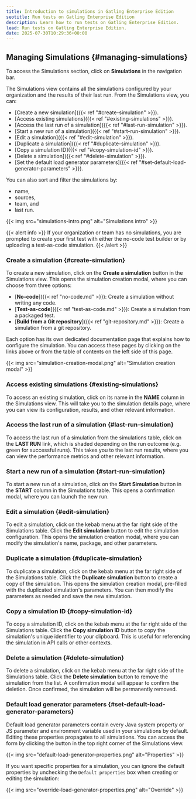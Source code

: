 ```yaml
---
title: Introduction to simulations in Gatling Enterprise Edition
seotitle: Run tests on Gatling Enterprise Edition
description: Learn how to run tests on Gatling Enterprise Edition.
lead: Run tests on Gatling Enterprise Edition.
date: 2025-07-30T10:29:36+00:00
---
```


## Managing Simulations {#managing-simulations}

To access the Simulations section, click on **Simulations** in the navigation bar.

The Simulations view contains all the simulations configured by your organization and the results of their last run. From the Simulations view, you can:

- [Create a new simulation]({{< ref "#create-simulation" >}}).
- [Access existing simulations]({{< ref "#existing-simulations" >}}).
- [Access the last run of a simulation]({{< ref "#last-run-simulation" >}}).
- [Start a new run of a simulation]({{< ref "#start-run-simulation" >}}).
- [Edit a simulation]({{< ref "#edit-simulation" >}}).
- [Duplicate a simulation]({{< ref "#duplicate-simulation" >}}).
- [Copy a simulation ID]({{< ref "#copy-simulation-id" >}}).
- [Delete a simulation]({{< ref "#delete-simulation" >}}).
- [Set the default load generator parameters]({{< ref "#set-default-load-generator-parameters" >}}).

You can also sort and filter the simulations by:
- name, 
- sources, 
- team, and 
- last run.

{{< img src="simulations-intro.png" alt="Simulations intro" >}}

{{< alert info >}}
If your organization or team has no simulations, you are prompted to create your first test with either the no-code test builder or by uploading a test-as-code simulation. 
{{< /alert >}}

### Create a simulation {#create-simulation}

To create a new simulation, click on the **Create a simulation** button in the Simulations view. This opens the simulation creation modal, where you can choose from three options:

- [**No-code**]({{< ref "no-code.md" >}}): Create a simulation without writing any code.
- [**Test-as-code**]({{< ref "test-as-code.md" >}}): Create a simulation from a packaged test.
- [**Build from a Git repository**]({{< ref "git-repository.md" >}}): Create a simulation from a git repository.

Each option has its own dedicated documentation page that explains how to configure the simulation. You can access these pages by clicking on the links above or from the table of contents on the left side of this page.

{{< img src="simulation-creation-modal.png" alt="Simulation creation modal" >}}

### Access existing simulations {#existing-simulations}

To access an existing simulation, click on its name in the **NAME** column in the Simulations view. This will take you to the simulation details page, where you can view its configuration, results, and other relevant information.

### Access the last run of a simulation {#last-run-simulation}

To access the last run of a simulation from the simulations table, click on the **LAST RUN** link, which is shaded depending on the run outcome (e.g. green for successful runs). This takes you to the last run results, where you can view the performance metrics and other relevant information.

### Start a new run of a simulation {#start-run-simulation}

To start a new run of a simulation, click on the **Start Simulation** button in the **START** column in the Simulations table. This opens a confirmation modal, where you can launch the new run.

### Edit a simulation {#edit-simulation}

To edit a simulation, click on the kebab menu at the far right side of the Simulations table. Click  the **Edit simulation** button to edit the simulation configuration. This opens the simulation creation modal, where you can modify the simulation's name, package, and other parameters.

### Duplicate a simulation {#duplicate-simulation}

To duplicate a simulation, click on the kebab menu at the far right side of the Simulations table. Click the **Duplicate simulation** button to create a copy of the simulation. This opens the simulation creation modal, pre-filled with the duplicated simulation's parameters. You can then modify the parameters as needed and save the new simulation.

### Copy a simulation ID {#copy-simulation-id}

To copy a simulation ID, click on the kebab menu at the far right side of the Simulations table. Click the **Copy simulation ID** button to copy the simulation's unique identifier to your clipboard. This is useful for referencing the simulation in API calls or other contexts.

### Delete a simulation {#delete-simulation}

To delete a simulation, click on the kebab menu at the far right side of the Simulations table. Click the **Delete simulation** button to remove the simulation from the list. A confirmation modal will appear to confirm the deletion. Once confirmed, the simulation will be permanently removed.

### Default load generator parameters {#set-default-load-generator-parameters}

Default load generator parameters contain every Java system property or JS parameter and environment variable used in your simulations by default.
Editing these properties propagates to all simulations. You can access the form by clicking the button in the top right corner of the Simulations view.

{{< img src="default-load-generator-properties.png" alt="Properties" >}}

If you want specific properties for a simulation, you can ignore the default properties by unchecking the `Default properties` box when creating or editing the simulation:

{{< img src="override-load-generator-properties.png" alt="Override" >}} 
